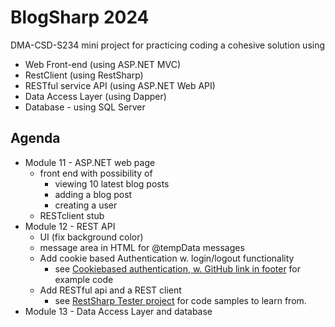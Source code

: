 # BlogSharp 2024

DMA-CSD-S234 mini project for practicing coding a cohesive solution using
 - Web Front-end (using ASP.NET MVC)
 - RestClient (using RestSharp)
 - RESTful service API (using ASP.NET Web API)
 - Data Access Layer (using Dapper)
 - Database - using SQL Server 

## Agenda
- Module 11 - ASP.NET web page
    - front end with possibility of
       - viewing 10 latest blog posts
       - adding a blog post
       - creating a user
    - RESTclient stub
- Module 12 - REST API
    - UI (fix background color)
    - message area in HTML for @tempData messages
    - Add cookie based Authentication w. login/logout functionality
        - see [Cookiebased authentication, w. GitHub link in footer](https://cookieauthentication.codesamples.dk/) for example code
    - Add RESTful api and a REST client  
        - see [RestSharp Tester project](https://github.com/UCN-programming-3-jfk/RestSharpTester/) for code samples to learn from.
- Module 13 - Data Access Layer and database
